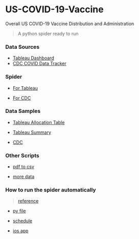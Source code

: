 # US-COVID-19-Vaccine

Overall US COVID-19 Vaccine Distribution and Administration

> A python spider ready to run


### Data Sources

* [Tableau Dashboard](https://public.tableau.com/profile/benjamin.renton#!/vizhome/COVID-19VaccineAllocationDashboard/Dashboard1)
* [CDC COVID Data Tracker](https://covid.cdc.gov/covid-data-tracker/#vaccinations)

### Spider

* [For Tableau](https://github.com/fudab/US-COVID-19-Vaccine/blob/main/spiders/utils_spider.ipynb)

* [For CDC](https://github.com/fudab/US-COVID-19-Vaccine/blob/main/spiders/utils_spider_CDC.ipynb)

### Data Samples

* [Tableau Allocation Table](https://github.com/fudab/US-COVID-19-Vaccine/blob/main/data/tableau/pdf/Allocation%20Table%20(71).pdf)

* [Tableau Summary](https://github.com/fudab/US-COVID-19-Vaccine/blob/main/data/tableau/pdf/Summary%20(49).pdf)

* [CDC](https://github.com/fudab/US-COVID-19-Vaccine/blob/main/data/CDC/csv/vaccine_210113.csv)

### Other Scripts

* [pdf to csv](https://github.com/fudab/US-COVID-19-Vaccine/blob/main/scripts/utils_pdf_to_csv.ipynb)

* [more data](https://github.com/fudab/US-COVID-19-Vaccine/blob/main/scripts/utils_common.ipynb)

### How to run the spider automatically

> [reference](https://medium.com/analytics-vidhya/effortlessly-automate-your-python-scripts-cd295697dff6)

* [py file](https://github.com/fudab/US-COVID-19-Vaccine/blob/main/ios-app/utils_spider.py)

* [schedule](https://github.com/fudab/US-COVID-19-Vaccine/blob/main/ios-app/schedule)

* [ios app](https://github.com/fudab/US-COVID-19-Vaccine/tree/main/ios-app)


